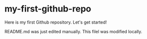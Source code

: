 # my-first-github-repo
Here is my first Github repository. Let's get started!

README.md was just edited manually.  This filel was modified locally.
